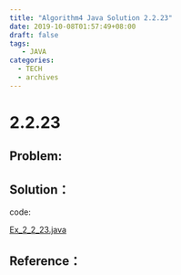```yaml
---
title: "Algorithm4 Java Solution 2.2.23"
date: 2019-10-08T01:57:49+08:00
draft: false
tags:
   - JAVA
categories:
  - TECH
  - archives
---
```



# 2.2.23

## Problem:


## Solution：

code:

[Ex_2_2_23.java](./Ex_2_2_23.java)


## Reference：


